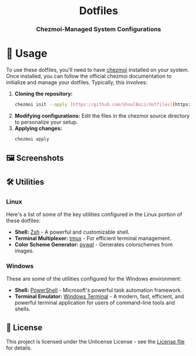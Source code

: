 <h1 align="center">Dotfiles</h1>
<h3 align="center">Chezmoi-Managed System Configurations</h3>


# 🔧 Usage

To use these dotfiles, you'll need to have [chezmoi](https://www.chezmoi.io/) installed on your system. Once installed, you can follow the official chezmoi documentation to initialize and manage your dotfiles. Typically, this involves:

1.  **Cloning the repository:**
    ```bash
    chezmoi init --apply [https://github.com/GhoulBoii/dotfiles](https://github.com/GhoulBoii/dotfiles)
    ```
2.  **Modifying configurations:**
    Edit the files in the chezmoi source directory to personalize your setup.
3.  **Applying changes:**
    ```bash
    chezmoi apply
    ```

## 🖼️ Screenshots


## 🛠️ Utilities

### Linux

Here's a list of some of the key utilities configured in the Linux portion of these dotfiles:

-   **Shell:** [Zsh](https://www.zsh.org/) - A powerful and customizable shell.
-   **Terminal Multiplexer:** [tmux](https://github.com/tmux/tmux/wiki) - For efficient terminal management.
-   **Color Scheme Generator:** [pywal](https://github.com/dylanaraps/pywal) - Generates colorschemes from images.

### Windows

These are some of the utilities configured for the Windows environment:

-   **Shell:** [PowerShell](https://learn.microsoft.com/en-us/powershell/) - Microsoft's powerful task automation framework.
-   **Terminal Emulator:** [Windows Terminal](https://github.com/microsoft/terminal) - A modern, fast, efficient, and powerful terminal application for users of command-line tools and shells.

## 📜 License

This project is licensed under the Unlicense License - see the [License file](LICENSE) for details.
